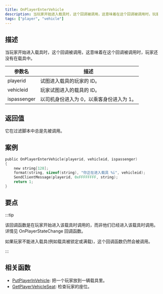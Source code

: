 ```yaml
---
title: OnPlayerEnterVehicle
description: 当玩家开始进入载具时，这个回调被调用，这意味着在这个回调被调用时，玩家还没有在载具中。
tags: ["player", "vehicle"]
---
```


## 描述

当玩家开始进入载具时，这个回调被调用，这意味着在这个回调被调用时，玩家还没有在载具中。

| 参数名      | 描述                                     |
| ----------- | ---------------------------------------- |
| playerid    | 试图进入载具的玩家的 ID。                |
| vehicleid   | 玩家试图进入的载具的 ID。                |
| ispassenger | 以司机身份进入为 0，以乘客身份进入为 1。 |

## 返回值

它在过滤脚本中总是先被调用。

## 案例

```c
public OnPlayerEnterVehicle(playerid, vehicleid, ispassenger)
{
    new string[128];
    format(string, sizeof(string), "你正在进入载具 %i", vehicleid);
    SendClientMessage(playerid, 0xFFFFFFFF, string);
    return 1;
}
```

## 要点

:::tip

该回调函数是在玩家开始进入该载具时调用的，而非他们已经进入该载具时调用。详情见 OnPlayerStateChange 回调函数。

如果玩家不能进入载具(例如载具被锁定或满载)，这个回调函数仍然会被调用。

:::

## 相关函数

- [PutPlayerInVehicle](../functions/PutPlayerInVehicle): 把一个玩家放到一辆载具里。
- [GetPlayerVehicleSeat](../functions/GetPlayerVehicleSeat): 检查玩家的座位。
